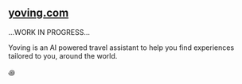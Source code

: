 ## [yoving.com](https://yoving.com)

...WORK IN PROGRESS...

Yoving is an AI powered travel assistant to help you find experiences tailored to you, around the world.

꩜
